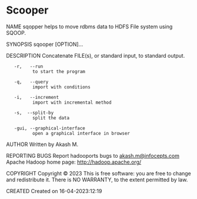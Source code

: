 # Scooper
NAME
       sqopper helps to move rdbms data to HDFS File system using SQOOP.

SYNOPSIS
       sqooper [OPTION]...

DESCRIPTION
       Concatenate FILE(s), or standard input, to standard output.
       
       -r,   --run
              to start the program

       -q,   --query
              import with conditions

       -i,   --increment
              import with incremental method

       -s,  --split-by
              split the data
         
       -gui, --graphical-interface
              open a graphical interface in browser


AUTHOR
       Written by Akash M.

REPORTING BUGS
       Report hadooports bugs to akash.m@infocepts.com
       Apache Hadoop home page: <http://hadoop.apache.org/>

COPYRIGHT
       Copyright  ©  2023
       This is free software: you are free  to  change  and  redistribute  it.
       There is NO WARRANTY, to the extent permitted by law.

CREATED 
       Created on 16-04-2023:12:19
